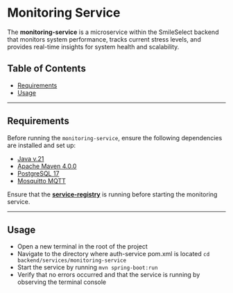 # Monitoring Service

The **monitoring-service** is a microservice within the SmileSelect backend that monitors system performance, tracks current stress levels, and provides real-time insights for system health and scalability.

## Table of Contents
- [Requirements](#requirements)
- [Usage](#usage)

---

## <a id="requirements"></a>Requirements

Before running the `monitoring-service`, ensure the following dependencies are installed and set up:
- [Java v.21](https://www.oracle.com/se/java/technologies/downloads/#java21)
- [Apache Maven 4.0.0](https://maven.apache.org/download.cgi)
- [PostgreSQL 17](https://www.postgresql.org/)
- [Mosquitto MQTT](https://mosquitto.org/)

Ensure that the **[service-registry](../registry/service-registry/README.md)** is running before starting the monitoring service.

---

## <a id="usage"></a>Usage

- Open a new terminal in the root of the project
- Navigate to the directory where auth-service pom.xml is located ``cd backend/services/monitoring-service``
- Start the service by running ``mvn spring-boot:run``
- Verify that no errors occurred and that the service is running by observing the terminal console